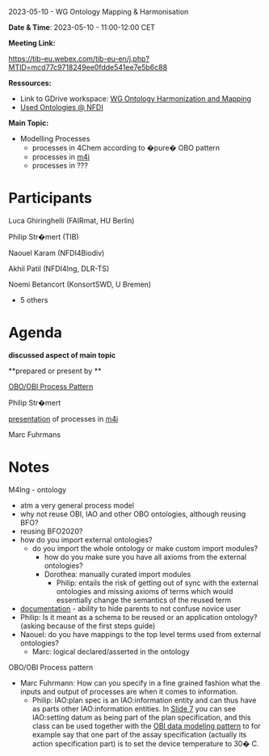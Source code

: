 <a id="_i1br8ohyhucl"></a>2023\-05\-10 \- WG Ontology Mapping & Harmonisation

**Date & Time**: 2023\-05\-10 \- 11:00\-12:00 CET

**Meeting Link:**

[https://tib\-eu\.webex\.com/tib\-eu\-en/j\.php?MTID=mcd77c9718249ee0fdde541ee7e5b6c88](https://tib-eu.webex.com/tib-eu-en/j.php?MTID=mcd77c9718249ee0fdde541ee7e5b6c88)

**Ressources:**

- Link to GDrive workspace:
  [WG Ontology Harmonization and Mapping](https://drive.google.com/drive/folders/1hLgFgzp0cS_Pi8hpI9zOD7DcY3SUXRNH)
- [Used Ontologies @ NFDI](https://docs.google.com/spreadsheets/d/1UAfDKo2gKiaFldEeitMUcO8Gl1Fjyb_r_bp1V4JW0Es/edit#gid=0)

**Main Topic:**

- Modelling Processes
  - processes in 4Chem according to �pure� OBO pattern
  - processes in [m4i](https://metadata4ing.org)
  - processes in ???

# <a id="_4in35gwl6myp"></a>Participants

Luca Ghiringhelli \(FAIRmat, HU Berlin\)

Philip Str�mert \(TIB\)

Naouel Karam \(NFDI4Biodiv\)

Akhil Patil \(NFDI4Ing, DLR\-TS\)

Noemi Betancort \(KonsortSWD, U Bremen\)

- 5 others

# <a id="_3cakx2qk2ogo"></a>Agenda

**discussed aspect of main topic**

**prepared or present by **

[OBO/OBI Process Pattern](https://docs.google.com/presentation/d/1SouuZxX2ehVPWoY-KSgYFE1n3LvOgp6hZWjWlDTMp5w/)

Philip Str�mert

[presentation](https://docs.google.com/presentation/d/1bawpRMPnO347T99MW5GepXP0PgdudkGP/edit#slide=id.p1)
of processes in [m4i](https://metadata4ing.org)

Marc Fuhrmans

# <a id="_71znd1hi3viy"></a>Notes

M4Ing \- ontology

- atm a very general process model
- why not reuse OBI, IAO and other OBO ontologies, although reusing BFO?
- reusing BFO2020?
- how do you import external ontologies?
  - do you import the whole ontology or make custom import modules?
    - how do you make sure you have all axioms from the external ontologies?
    - Dorothea: manually curated import modules
      - Philip: entails the risk of getting out of sync with the external
        ontologies and missing axioms of terms which would essentially change
        the semantics of the reused term
- [documentation](https://nfdi4ing.pages.rwth-aachen.de/metadata4ing/metadata4ing/index.html)
  \- ability to hide parents to not confuse novice user
- Philip: Is it meant as a schema to be reused or an application ontology?
  \(asking because of the first steps guide\)
- Naouel: do you have mappings to the top level terms used from external
  ontologies?
  - Marc: logical declared/asserted in the ontology

OBO/OBI Process pattern

- Marc Fuhrmann: How can you specify in a fine grained fashion what the inputs
  and output of processes are when it comes to information\.
  - Philip: IAO:plan spec is an IAO:information entity and can thus have as
    parts other IAO:information entities\. In
    [Slide 7](https://docs.google.com/presentation/d/1SouuZxX2ehVPWoY-KSgYFE1n3LvOgp6hZWjWlDTMp5w/edit#slide=id.g2419522a800_0_1)
    you can see IAO:setting datum as being part of the plan specification, and
    this class can be used together with the
    [OBI data modeling pattern](http://obi-ontology.org/docs/data-intro/) to for
    example say that one part of the assay specification \(actually its action
    specification part\) is to set the device temperature to 30� C\.
